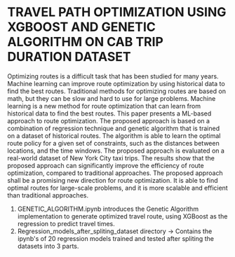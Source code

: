 TRAVEL PATH OPTIMIZATION USING XGBOOST AND GENETIC ALGORITHM ON CAB TRIP DURATION DATASET
=========================================================================================

Optimizing routes is a difficult task that has been studied for many years. Machine learning can improve route optimization by using historical data to find the best routes. Traditional methods for optimizing routes are based on math, but they can be slow and hard to use for large problems. Machine learning is a new method for route optimization that can learn from historical data to find the best routes. This paper presents a ML-based approach to route optimization. The proposed approach is based on a combination of regression technique and genetic algorithm that is trained on a dataset of historical routes. The algorithm is able to learn the optimal route policy for a given set of constraints, such as the distances between locations, and the time windows. The proposed approach is evaluated on a real-world dataset of New York City taxi trips. The results show that the proposed approach can significantly improve the efficiency of route optimization, compared to traditional approaches. The proposed approach shall be a promising new direction for route optimization. It is able to find optimal routes for large-scale problems, and it is more scalable and efficient than traditional approaches.

1. GENETIC_ALGORITHM.ipynb introduces the Genetic Algorithm implementation to generate optimized travel route, using XGBoost as the regression to predict travel times.
2. Regression_models_after_spliting_dataset directory -> Contains the ipynb's of 20 regression models trained and tested after spliting the datasets into 3 parts.
